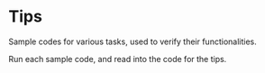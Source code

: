 ﻿Tips
========

Sample codes for various tasks, used to verify their functionalities. 

Run each sample code, and read into the code for the tips. 

